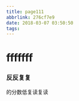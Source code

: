 ```yaml
---
title: page111
abbrlink: 276cf7e9
date: 2018-03-07 03:50:50
tags:
---
```


# fffffff
### 反反复复
的分数低复读复读